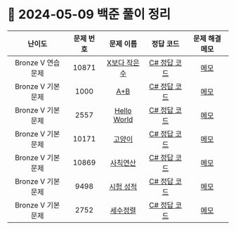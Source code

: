 # 📅 2024-05-09 백준 풀이 정리

| 난이도 | 문제 번호 | 문제 이름 | 정답 코드 | 문제 해결 메모 |
| :--: | :--: | :--: | :--: | :--: |
| Bronze V 연습 문제 | 10871 | [X보다 작은 수](https://www.acmicpc.net/problem/10871) | [C# 정답 코드](../../bojSolutions/2025-05-09/10871.cs) | [메모]() |
| Bronze V 기본 문제 | 1000 | [A+B](https://www.acmicpc.net/problem/1000) | [C# 정답 코드](../../bojSolutions/2025-05-09/1000.cs) | [메모]() |
| Bronze V 기본 문제 | 2557 | [Hello World](https://www.acmicpc.net/problem/2557) | [C# 정답 코드](../../bojSolutions/2025-05-09/2557.cs) | [메모]() |
| Bronze V 기본 문제 | 10171 | [고양이](https://www.acmicpc.net/problem/10171) | [C# 정답 코드](../../bojSolutions/2025-05-09/10171.cs) | [메모]() |
| Bronze V 기본 문제 | 10869 | [사칙연산](https://www.acmicpc.net/problem/10869) | [C# 정답 코드](../../bojSolutions/2025-05-09/10869.cs) | [메모]() |
| Bronze V 기본 문제 | 9498 | [시험 성적](https://www.acmicpc.net/problem/9498) | [C# 정답 코드](../../bojSolutions/2025-05-09/9498.cs) | [메모]() |
| Bronze V 기본 문제 | 2752 | [세수정렬](https://www.acmicpc.net/problem/2752) | [C# 정답 코드](../../bojSolutions/2025-05-09/2752.cs) | [메모]() |
